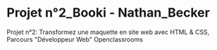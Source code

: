 # Projet n°2_Booki - Nathan_Becker
Projet n°2: Transformez une maquette en site web avec HTML &amp; CSS, Parcours "Développeur Web" Openclassrooms
